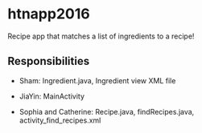 # htnapp2016
Recipe app that matches a list of ingredients to a recipe! 

## Responsibilities 
- Sham: Ingredient.java, Ingredient view XML file

- JiaYin: MainActivity

- Sophia and Catherine: Recipe.java, findRecipes.java, activity_find_recipes.xml
